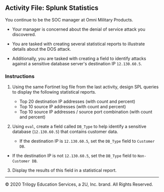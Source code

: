 ## Activity File: Splunk Statistics

You continue to be the SOC manager at Omni Military Products.

- Your manager is concerned about the denial of service attack you discovered.

- You are tasked with creating several statistical reports to illustrate details about the DOS attack.

- Additionally, you are tasked with creating a field to identify attacks against a sensitive database server's destination IP `12.130.60.5`.

### Instructions

1. Using the same Fortinet log file from the last activity, design SPL queries to display the following statistical reports.

    - Top 20 destination IP addresses (with count and percent)
    - Top 10 source IP addresses (with count and percent)
    - Top 10 source IP addresses / source port combination (with count and percent)
    
2. Using `eval`, create a field called `DB_Type` to help identify a sensitive database (`12.130.60.5`) that contains customer data.
   - If the destination IP is `12.130.60.5`, set the `DB_Type` field to `Customer DB`.
  -  If the destination IP is not `12.130.60.5`, set the `DB_Type` field to `Non-Customer DB`.

3. Display the results of this field in a statistical report.

---

© 2020 Trilogy Education Services, a 2U, Inc. brand. All Rights Reserved.  
